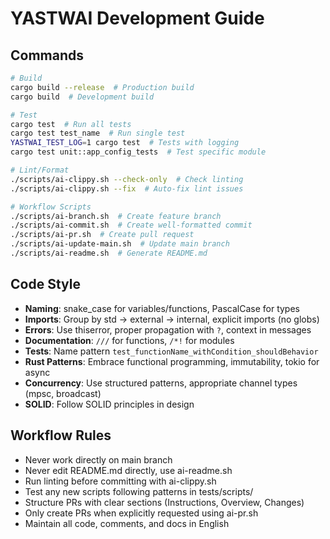 # YASTWAI Development Guide

## Commands
```bash
# Build
cargo build --release  # Production build
cargo build  # Development build

# Test
cargo test  # Run all tests
cargo test test_name  # Run single test
YASTWAI_TEST_LOG=1 cargo test  # Tests with logging
cargo test unit::app_config_tests  # Test specific module

# Lint/Format
./scripts/ai-clippy.sh --check-only  # Check linting
./scripts/ai-clippy.sh --fix  # Auto-fix lint issues

# Workflow Scripts
./scripts/ai-branch.sh  # Create feature branch
./scripts/ai-commit.sh  # Create well-formatted commit
./scripts/ai-pr.sh  # Create pull request
./scripts/ai-update-main.sh  # Update main branch
./scripts/ai-readme.sh  # Generate README.md
```

## Code Style
- **Naming**: snake_case for variables/functions, PascalCase for types
- **Imports**: Group by std → external → internal, explicit imports (no globs)
- **Errors**: Use thiserror, proper propagation with `?`, context in messages
- **Documentation**: `///` for functions, `/*!` for modules
- **Tests**: Name pattern `test_functionName_withCondition_shouldBehavior`
- **Rust Patterns**: Embrace functional programming, immutability, tokio for async
- **Concurrency**: Use structured patterns, appropriate channel types (mpsc, broadcast)
- **SOLID**: Follow SOLID principles in design

## Workflow Rules
- Never work directly on main branch
- Never edit README.md directly, use ai-readme.sh
- Run linting before committing with ai-clippy.sh
- Test any new scripts following patterns in tests/scripts/
- Structure PRs with clear sections (Instructions, Overview, Changes)
- Only create PRs when explicitly requested using ai-pr.sh
- Maintain all code, comments, and docs in English